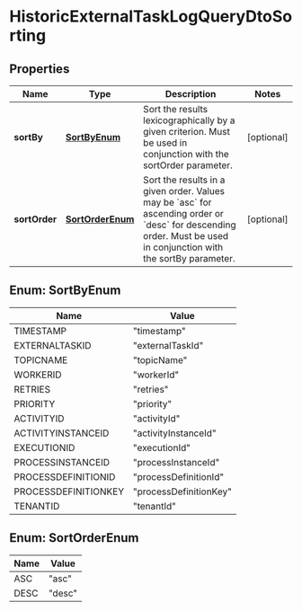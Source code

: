 

# HistoricExternalTaskLogQueryDtoSorting


## Properties

Name | Type | Description | Notes
------------ | ------------- | ------------- | -------------
**sortBy** | [**SortByEnum**](#SortByEnum) | Sort the results lexicographically by a given criterion. Must be used in conjunction with the sortOrder parameter. |  [optional]
**sortOrder** | [**SortOrderEnum**](#SortOrderEnum) | Sort the results in a given order. Values may be &#x60;asc&#x60; for ascending order or &#x60;desc&#x60; for descending order. Must be used in conjunction with the sortBy parameter. |  [optional]



## Enum: SortByEnum

Name | Value
---- | -----
TIMESTAMP | &quot;timestamp&quot;
EXTERNALTASKID | &quot;externalTaskId&quot;
TOPICNAME | &quot;topicName&quot;
WORKERID | &quot;workerId&quot;
RETRIES | &quot;retries&quot;
PRIORITY | &quot;priority&quot;
ACTIVITYID | &quot;activityId&quot;
ACTIVITYINSTANCEID | &quot;activityInstanceId&quot;
EXECUTIONID | &quot;executionId&quot;
PROCESSINSTANCEID | &quot;processInstanceId&quot;
PROCESSDEFINITIONID | &quot;processDefinitionId&quot;
PROCESSDEFINITIONKEY | &quot;processDefinitionKey&quot;
TENANTID | &quot;tenantId&quot;



## Enum: SortOrderEnum

Name | Value
---- | -----
ASC | &quot;asc&quot;
DESC | &quot;desc&quot;



